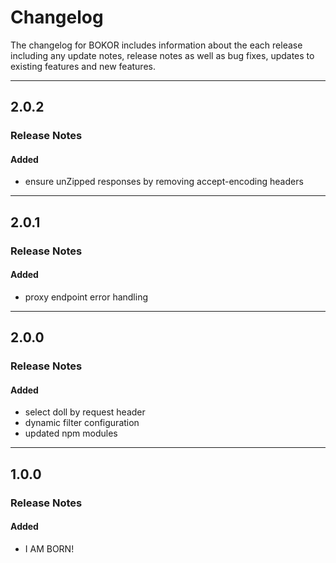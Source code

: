# Changelog

The changelog for BOKOR includes information about the each release including any update notes, release notes as well as bug fixes, updates to existing features and new features.

---
## 2.0.2

### Release Notes
#### Added

- ensure unZipped responses by removing accept-encoding headers


---
## 2.0.1

### Release Notes
#### Added

- proxy endpoint error handling

---
## 2.0.0

### Release Notes
#### Added

- select doll by request header
- dynamic filter configuration
- updated npm modules

---
## 1.0.0

### Release Notes
#### Added

- I AM BORN!
